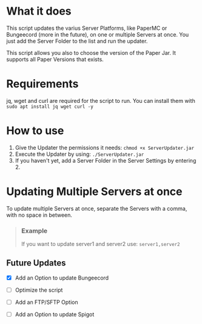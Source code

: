 # What it does
This script updates the varius Server Platforms, like PaperMC or Bungeecord (more in the future), on one or multiple Servers at once.
You just add the Server Folder to the list and run the updater.

This script allows you also to choose the version of the Paper Jar.
It supports all Paper Versions that exists.


# Requirements
jq, wget and curl are required for the script to run. You can install them with
`sudo apt install jq wget curl -y`

# How to use
1. Give the Updater the permissions it needs: `chmod +x ServerUpdater.jar`
2. Execute the Updater by using: `./ServerUpdater.jar`
3. If you haven't yet, add a Server Folder in the Server Settings by entering 2.

# Updating Multiple Servers at once
To update multiple Servers at once, separate the Servers with a comma, with no space in between.

> ### Example
> If you want to update server1 and server2 use:
> `server1,server2`

## Future Updates

- [x] Add an Option to update Bungeecord
- [ ] Optimize the script
- [ ] Add an FTP/SFTP Option
- [ ] Add an Option to update Spigot

